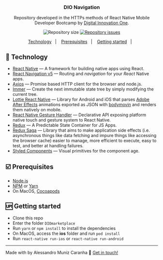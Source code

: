 <h3 align="center">
	DIO Navigation
</h3>
<p align="center">
Repository developed in the HTTPs methods of React Native Mobile Developer Bootcamp by <a href="https://digitalinnovation.one/">Digital Innovation One</a>.
</p>
<p align="center">
  <img alt="Repository size" src="https://img.shields.io/github/repo-size/Alessandro1979-itac/DIOnavigation.svg">
  </a>
  <a href="https://github.com/Alessandro1979-itac/DIOnavigation/issues">
    <img alt="Repository issues" src="https://img.shields.io/github/issues/Alessandro1979-itac/DIOnavigation.svg">
  </a>
</p>

<p align="center">
<a href="#rocket-technology">Technology</a>&nbsp;&nbsp;&nbsp;|&nbsp;&nbsp;&nbsp;
  <a href="#ballot_box_with_check-prerequisites">Prerequisites</a>&nbsp;&nbsp;&nbsp;|&nbsp;&nbsp;&nbsp;
    <a href="#up-getting-started">Getting started</a>&nbsp;&nbsp;&nbsp;|&nbsp;&nbsp;&nbsp;
</p>

## [](#technology):rocket: Technology
-  <a href="https://reactnative.dev/">React Native</a> — A framework for building native apps using React.
-  <a href="https://reactnavigation.org/">React Navigation v5</a> — Routing and  _navigation_  for your  _React_  Native apps.
-  <a href="https://github.com/axios/axios">Axios</a> — Promise based HTTP client for the browser and node.js.
-  <a href="https://github.com/immerjs/immer">Immer</a> — Create the next immutable state tree by simply modifying the current tree.
-  <a href="https://github.com/react-native-community/lottie-react-native">Lottie React Native</a> — Library for Android and iOS that parses [Adobe After Effects](http://www.adobe.com/products/aftereffects.html) animations exported as JSON with [bodymovin](https://github.com/bodymovin/bodymovin) and renders them natively on mobile.
-  <a href="https://github.com/software-mansion/react-native-gesture-handler">React Native Gesture Handler</a> — Declarative API exposing platform native touch and gesture system to React Native.
-  <a href="https://redux.js.org/">Redux</a> — A Predictable State Container for JS Apps.
-  <a href="https://redux-saga.js.org/">Redux Saga</a> — Library that aims to make application side effects (i.e. asynchronous things like data fetching and impure things like accessing the browser cache) easier to manage, more efficient to execute, easy to test, and better at handling failures.
-  <a href="https://styled-components.com/">Styled Components</a> — Visual primitives for the component age.

## [](#prerequisites):ballot_box_with_check: Prerequisites
-   [Node.js](https://nodejs.org/en/)
-   [NPM](https://www.npmjs.com/) or [Yarn](https://yarnpkg.com/pt-BR/docs/install)
- On MacOS, [Cocoapods](https://cocoapods.org/)

## [](#getting-started):up: Getting started

-   Clone this repo
-  Enter the folder `DIOmarketplace`
-  Run `yarn` or `npm install` to install the dependencies
-  On MacOS, access the <b>ios</b> folder and run `pod install`
-  Run `react-native run-ios` or `react-native run-android`

----------

Made with by Alessandro Muniz Caranha  👋  [Get in touch!](https://www.linkedin.com/in/alessandro-muniz-caranha/)
